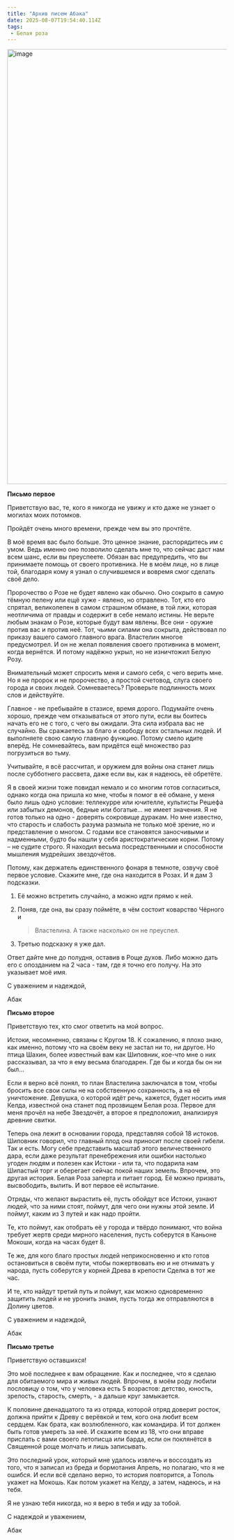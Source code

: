 ```yaml
---
title: "Архив писем Абака"
date: 2025-08-07T19:54:40.114Z
tags:
 - Белая роза
---
```


<img width="594" height="998" alt="image" src="https://github.com/user-attachments/assets/0e482cd8-13c6-4177-a48f-28c13b789093" />


**Письмо первое**

Приветствую вас, те, кого я никогда не увижу и кто даже не узнает о
могилах моих потомков.

Пройдёт очень много времени, прежде чем вы это прочтёте.

В моё время вас было больше. Это ценное знание, распорядитесь им с умом.
Ведь именно оно позволило сделать мне то, что сейчас даст нам всем шанс,
если вы преуспеете. Обязан вас предупредить, что вы принимаете помощь от
своего противника. Не в моём лице, но в лице той, благодаря кому я узнал
о случившемся и вовремя смог сделать своё дело.

Пророчество о Розе не будет явлено как обычно. Оно сокрыто в самую
тёмную пелену или ещё хуже - явлено, но отравлено. Тот, кто его спрятал,
великолепен в самом страшном обмане, в той лжи, которая неотличима от
правды и содержит в себе немало истины. Не верьте любым знакам о Розе,
которые будут вам явлены. Все они - оружие против вас и против неё. Тот,
чьими силами она сокрыта, действовал по приказу вашего самого главного
врага. Властелин многое предусмотрел. И он не желал появления своего
противника в момент, когда вернётся. И потому надёжно укрыл, но не
изничтожил Белую Розу.

Внимательный может спросить меня и самого себя, с чего верить мне. Но я
не пророк и не пророчество, а простой счетовод, слуга своего города и
своих людей. Сомневаетесь? Проверьте подлинность моих слов и действуйте.

Главное - не пребывайте в стазисе, время дорого. Подумайте очень хорошо,
прежде чем отказываться от этого пути, если вы боитесь начать его не с
того, с чего вы ожидали. Эта сила избрала вас не случайно. Вы сражаетесь
за благо и свободу всех остальных людей. И выполняете свою самую главную
функцию. Потому смело идите вперёд. Не сомневайтесь, вам придётся ещё
множество раз погрузиться во тьму.

Учитывайте, я всё рассчитал, и оружием для войны она станет лишь после
субботнего рассвета, даже если вы, как я надеюсь, её обретёте.

Я в своей жизни тоже повидал немало и со многим готов согласиться,
однако когда она пришла ко мне, чтобы я помог в её обмане, у меня было
лишь одно условие: теллекурре или ючителле, культисты Решефа или забытых
демонов, бедные или богатые… не имеет значения. Я не готов только на
одно - доверять сокровище дуракам. Но мне известно, что старость и
слабость разума размыла не только моё зрение, но и представление о
многом. С годами все становятся заносчивыми и надменными, будто бы нашли
у себя аристократические корни. Потому – не судите строго. Я находил
весьма посредственными и способности мышления мудрейших звездочётов.

Потому, как держатель единственного фонаря в темноте, озвучу своё первое
условие. Скажите мне, где она находится в Розах. И я дам 3 подсказки.

1.  Её можно встретить случайно, а можно идти прямо к ней.

2.  Поняв, где она, вы сразу поймёте, в чём состоит коварство Чёрного и
    > Властелина. А также насколько он не преуспел.

3.  Третью подсказку я уже дал.

Ответ дайте мне до полудня, оставив в Роще духов. Либо можно дать его с
опозданием на 2 часа - там, где я точно его получу. На это указывает моё
имя.

С уважением и надеждой,

Абак

**Письмо второе**

Приветствую тех, кто смог ответить на мой вопрос.

Истоки, несомненно, связаны с Кругом 18. К сожалению, я плохо знаю, как
именно, потому что на своём веку не застал ни то, ни другое. Но птица
Шахин, более известный вам как Шиповник, кое-что мне о них рассказывал,
за что я ему весьма благодарен. Где бы и когда бы он ни был…

Если я верно всё понял, то план Властелина заключался в том, чтобы
бросить все свои силы не на собственную сохранность, а на её
уничтожение. Девушка, о которой идёт речь, кажется, будет носить имя
Келда, известной она станет под прозвищем Белая роза. Первое для меня
прочёл на небе Звездочёт, а второе я предположил, анализируя древние
свитки.

Теперь она лежит в основании города, представляя собой 18 истоков.
Шиповник говорил, что главный плод она приносит после своей гибели. Так
и есть. Могу себе представить масштаб этого величественного дара, если
даже результат пренебрежения или ошибки настолько угоден людям и полезен
как Истоки - или та, что подарила нам Шипастый торг и оберегает сейчас
покой наших земель. Впрочем, это другая история. Белая Роза заперта и
питает город. Её можно призвать, высвободить, вылить. И вот первое её
испытание.

Отряды, что желают вырастить её, пусть обойдут все Истоки, узнают людей,
что за ними стоят, поймут, для чего они нужны этой земле. И поймут,
каким из 3 путей и как надо пройти.

Те, кто поймут, как отобрать её у города и твёрдо понимают, что война
требует жертв среди мирного населения, пусть соберутся в Каньоне Мокоши,
когда на часах будет 8.

Те же, для кого благо простых людей неприкосновенно и кто готов
остановиться в своём пути, чтобы пожертвовать ею и не отнимать у народа,
пусть соберутся у корней Древа в крепости Сделка в тот же час.

И те, кто найдут третий путь и поймут, как можно одновременно защитить
людей и не уронить знамя, пусть тогда же отправляются в Долину цветов.

С уважением и надеждой,

Абак

**Письмо третье**

Приветствую оставшихся!

Это моё последнее к вам обращение. Как и последнее, что я сделаю для
обитаемого мира и живых людей. Впрочем, в моём роду любили пословицу о
том, что у человека есть 5 возрастов: детство, юность, зрелость,
старость, смерть, - а дальше круг замыкается.

К половине двенадцатого та из отряда, которой отряд доверит росток,
должна прийти к Древу с верёвкой и тем, кого она любит всем сердцем. Как
брата, как возлюбленного, как командира. И тот должен быть готов умереть
за неё. И скажите всем из 18, что они вправе прислать с вами своего
летописца или барда, если он поклянётся в Священной роще молчать и лишь
записывать.

Это последний урок, который мне удалось извлечь и воссоздать из того,
что я записал из бреда и бормотания Апрель, но полагаю, что я не ошибся.
И если всё сделано верно, то история повторится, а Тополь укажет на
Мокошь. Как потом укажет на Келду, а затем, надеюсь, и на тебя.

Я не узнаю тебя никогда, но я верю в тебя и иду за тобой.

С надеждой и уважением,

Абак
